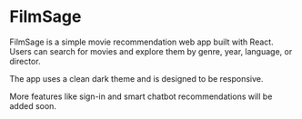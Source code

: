 # FilmSage

FilmSage is a simple movie recommendation web app built with React.  
Users can search for movies and explore them by genre, year, language, or director.

The app uses a clean dark theme and is designed to be responsive.

More features like sign-in and smart chatbot recommendations will be added soon.
